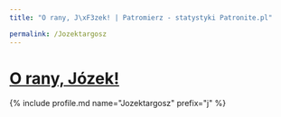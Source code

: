 ```yaml
---
title: "O rany, J\xF3zek! | Patromierz - statystyki Patronite.pl"

permalink: /Jozektargosz
---
```


# [O rany, Józek!](https://patronite.pl/Jozektargosz)

{% include profile.md name="Jozektargosz" prefix="j" %}
